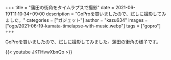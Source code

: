 +++
title = "蒲田の街角をタイムラプスで撮影"
date = 2021-06-19T11:10:34+09:00
description = "GoProを買いましたので、試しに撮影してみました。"
categories = ["ガジェット"]
author = "kazu634"
images = ["ogp/2021-06-19-kamata-timelapse-with-music.webp"]
tags = ["gopro"]
+++

GoProを買いましたので、試しに撮影してみました。蒲田の街角の様子です。

{{< youtube JKTHvwXbnQo >}}
